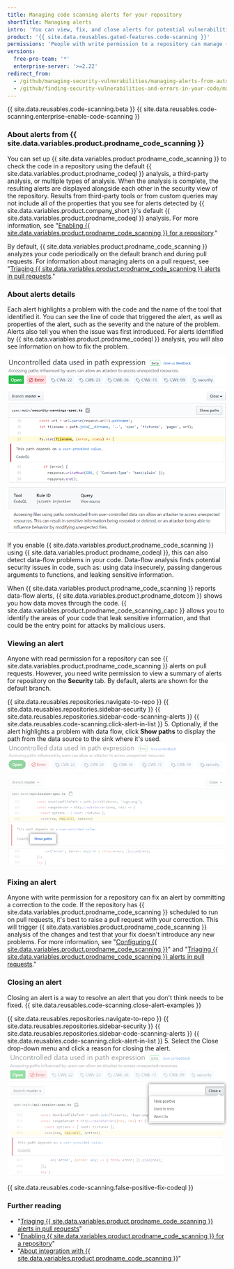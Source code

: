 ```yaml
---
title: Managing code scanning alerts for your repository
shortTitle: Managing alerts
intro: 'You can view, fix, and close alerts for potential vulnerabilities or errors in your project''s code.'
product: '{{ site.data.reusables.gated-features.code-scanning }}'
permissions: 'People with write permission to a repository can manage {{ site.data.variables.product.prodname_code_scanning }} alerts for the repository.'
versions:
  free-pro-team: '*'
  enterprise-server: '>=2.22'
redirect_from:
  - /github/managing-security-vulnerabilities/managing-alerts-from-automated-code-scanning
  - /github/finding-security-vulnerabilities-and-errors-in-your-code/managing-alerts-from-code-scanning
---
```


{{ site.data.reusables.code-scanning.beta }}
{{ site.data.reusables.code-scanning.enterprise-enable-code-scanning }}

### About alerts from {{ site.data.variables.product.prodname_code_scanning }}

You can set up {{ site.data.variables.product.prodname_code_scanning }} to check the code in a repository using the default {{ site.data.variables.product.prodname_codeql }} analysis, a third-party analysis, or multiple types of analysis. When the analysis is complete, the resulting alerts are displayed alongside each other in the security view of the repository. Results from third-party tools or from custom queries may not include all of the properties that you see for alerts detected by {{ site.data.variables.product.company_short }}'s default {{ site.data.variables.product.prodname_codeql }} analysis. For more information, see "[Enabling {{ site.data.variables.product.prodname_code_scanning }} for a repository](/github/finding-security-vulnerabilities-and-errors-in-your-code/enabling-code-scanning-for-a-repository)."

By default, {{ site.data.variables.product.prodname_code_scanning }} analyzes your code periodically on the default branch and during pull requests. For information about managing alerts on a pull request, see "[Triaging {{ site.data.variables.product.prodname_code_scanning }} alerts in pull requests](/github/finding-security-vulnerabilities-and-errors-in-your-code/triaging-code-scanning-alerts-in-pull-requests)."

### About alerts details

Each alert highlights a problem with the code and the name of the tool that identified it. You can see the line of code that triggered the alert, as well as properties of the alert, such as the severity and the nature of the problem. Alerts also tell you when the issue was first introduced. For alerts identified by {{ site.data.variables.product.prodname_codeql }} analysis, you will also see information on how to fix the problem.

![Example alert from {{ site.data.variables.product.prodname_code_scanning }}](/assets/images/help/repository/code-scanning-alert.png)

If you enable {{ site.data.variables.product.prodname_code_scanning }} using {{ site.data.variables.product.prodname_codeql }}, this can also detect data-flow problems in your code. Data-flow analysis finds potential security issues in code, such as: using data insecurely, passing dangerous arguments to functions, and leaking sensitive information.

When {{ site.data.variables.product.prodname_code_scanning }} reports data-flow alerts, {{ site.data.variables.product.prodname_dotcom }} shows you how data moves through the code. {{ site.data.variables.product.prodname_code_scanning_capc }} allows you to identify the areas of your code that leak sensitive information, and that could be the entry point for attacks by malicious users.

### Viewing an alert

Anyone with read permission for a repository can see {{ site.data.variables.product.prodname_code_scanning }} alerts on pull requests. However, you need write permission to view a summary of alerts for repository on the **Security** tab. By default, alerts are shown for the default branch.

{{ site.data.reusables.repositories.navigate-to-repo }}
{{ site.data.reusables.repositories.sidebar-security }}
{{ site.data.reusables.repositories.sidebar-code-scanning-alerts }}
{{ site.data.reusables.code-scanning.click-alert-in-list }}
5. Optionally, if the alert highlights a problem with data flow, click **Show paths** to display the path from the data source to the sink where it's used.
  ![Example data-flow alert](/assets/images/help/repository/code-scanning-show-paths.png)

### Fixing an alert

Anyone with write permission for a repository can fix an alert by committing a correction to the code. If the repository has {{ site.data.variables.product.prodname_code_scanning }} scheduled to run on pull requests, it's best to raise a pull request with your correction. This will trigger {{ site.data.variables.product.prodname_code_scanning }} analysis of the changes and test that your fix doesn't introduce any new problems. For more information, see "[Configuring {{ site.data.variables.product.prodname_code_scanning }}](/github/finding-security-vulnerabilities-and-errors-in-your-code/configuring-code-scanning)" and "[Triaging {{ site.data.variables.product.prodname_code_scanning }} alerts in pull requests](/github/finding-security-vulnerabilities-and-errors-in-your-code/triaging-code-scanning-alerts-in-pull-requests)."

### Closing an alert

Closing an alert is a way to resolve an alert that you don't think needs to be fixed. {{ site.data.reusables.code-scanning.close-alert-examples }}

{{ site.data.reusables.repositories.navigate-to-repo }}
{{ site.data.reusables.repositories.sidebar-security }}
{{ site.data.reusables.repositories.sidebar-code-scanning-alerts }}
{{ site.data.reusables.code-scanning.click-alert-in-list }}
5. Select the Close drop-down menu and click a reason for closing the alert.
   ![Choosing reason for closing the alert via the Close drop-down](/assets/images/help/repository/code-scanning-alert-close-drop-down.png)

{{ site.data.reusables.code-scanning.false-positive-fix-codeql }}

### Further reading

- "[Triaging {{ site.data.variables.product.prodname_code_scanning }} alerts in pull requests](/github/finding-security-vulnerabilities-and-errors-in-your-code/triaging-code-scanning-alerts-in-pull-requests)"
- "[Enabling {{ site.data.variables.product.prodname_code_scanning }} for a repository](/github/finding-security-vulnerabilities-and-errors-in-your-code/enabling-code-scanning-for-a-repository)"
- "[About integration with {{ site.data.variables.product.prodname_code_scanning }}](/github/finding-security-vulnerabilities-and-errors-in-your-code/about-integration-with-code-scanning)"
